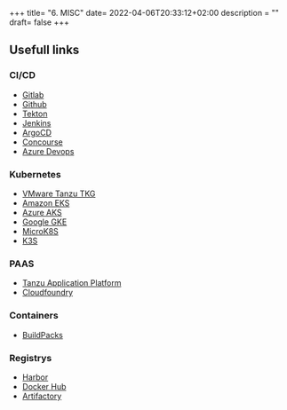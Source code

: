 +++
title= "6. MISC"
date= 2022-04-06T20:33:12+02:00
description = ""
draft= false
+++

## Usefull links

### CI/CD
- [Gitlab](https://gitlab.com)
- [Github](www.github.com)
- [Tekton](https://tekton.dev)
- [Jenkins](https://www.jenkins.io)
- [ArgoCD](https://argo-cd.readthedocs.io/en/stable/)
- [Concourse](https://concourse-ci.org)
- [Azure Devops](https://azure.microsoft.com/da-dk/services/devops/)


### Kubernetes
- [VMware Tanzu TKG](https://tanzu.vmware.com/kubernetes-grid/)
- [Amazon EKS](https://aws.amazon.com/eks/)
- [Azure AKS](https://azure.microsoft.com/en-us/services/kubernetes-service/#overview)
- [Google GKE](https://cloud.google.com/kubernetes-engine/)
- [MicroK8S](https://microk8s.io)
- [K3S](https://k3s.io)

### PAAS
- [Tanzu Application Platform](https://tanzu.vmware.com/application-platform)
- [Cloudfoundry](https://www.cloudfoundry.org)

### Containers
- [BuildPacks](https://buildpacks.io)

### Registrys
- [Harbor](https://goharbor.io)
- [Docker Hub](https://hub.docker.com)
- [Artifactory](https://jfrog.com/artifactory/)